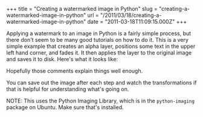 +++
title = "Creating a watermarked image in Python"
slug = "creating-a-watermarked-image-in-python"
url = "/2011/03/18/creating-a-watermarked-image-in-python"
date = "2011-03-18T11:09:15.000Z"
+++

Applying a watermark to an image in Python is a fairly simple process, but there don't seem to be many good tutorials on how to do it. This is a very simple example that creates an alpha layer, positions some text in the upper left hand corner, and fades it. It then applies the layer to the original image and saves it to disk. Here's what it looks like:

<script src="https://gist.github.com/876425.js?file=watermark.py"></script>

Hopefully those comments explain things well enough.

You can save out the image after each step and watch the transformations if that is helpful for understanding what's going on.

NOTE: This uses the Python Imaging Library, which is in the <code>python-imaging</code> package on Ubuntu. Make sure that's installed.